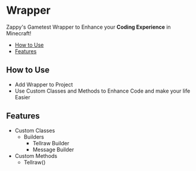 # Wrapper
Zappy's Gametest Wrapper to Enhance your **Coding Experience** in Minecraft!
  - [How to Use](#how-to-use)
  - [Features](#features)

## How to Use
* Add Wrapper to Project
* Use Custom Classes and Methods to Enhance Code and make your life Easier

## Features
* Custom Classes
  * Builders
    * Tellraw Builder
    * Message Builder
* Custom Methods
  * Tellraw()
